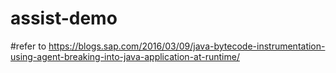 # assist-demo

#refer to https://blogs.sap.com/2016/03/09/java-bytecode-instrumentation-using-agent-breaking-into-java-application-at-runtime/